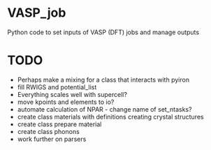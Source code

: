 # VASP_job
Python code to set inputs of VASP (DFT) jobs and manage outputs

# TODO
- Perhaps make a mixing for a class that interacts with pyiron
- fill RWIGS and potential_list
- Everything scales well with supercell?
- move kpoints and elements to io?
- automate calculation of NPAR - change name of set_ntasks?
- create class materials with definitions creating crystal structures
- create class prepare material
- create class phonons
- work further on parsers
